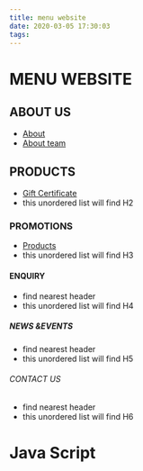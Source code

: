 ```yaml
---
title: menu website
date: 2020-03-05 17:30:03
tags:
---
```


# MENU WEBSITE


## ABOUT US
- [About](/mysite/about)
- [About team](/mysite/aboutTeam)

## PRODUCTS
- [Gift Certificate](/mysite/products)
- this unordered list will find H2

### PROMOTIONS

- [Products](/mysite/products)
- this unordered list will find H3



#### ENQUIRY

- find nearest header
- this unordered list will find H4

##### NEWS &EVENTS

- find nearest header
- this unordered list will find H5

###### CONTACT US

- find nearest header
- this unordered list will find H6

# Java Script 

